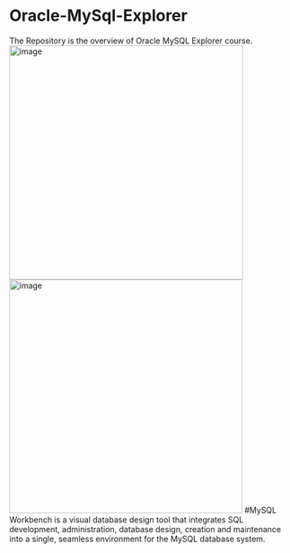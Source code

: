 # Oracle-MySql-Explorer
The Repository is the overview of Oracle MySQL Explorer course.
<img width="416" alt="image" src="https://user-images.githubusercontent.com/71543091/161246181-1705df48-818b-4860-a7a1-f6ae31b923ab.png">
<img width="415" alt="image" src="https://user-images.githubusercontent.com/71543091/161246270-afbf380e-dbb7-4c1e-87fc-4d44dd128512.png">
#MySQL Workbench is a visual database design tool
that integrates SQL development, administration,
database design, creation and maintenance into a
single, seamless environment for the MySQL database
system.
